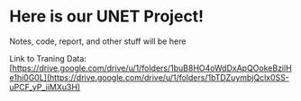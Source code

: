# Here is our UNET Project!


Notes, code, report, and other stuff will be here

Link to Traning Data: [https://drive.google.com/drive/u/1/folders/1buB8HO4oWdDxApQOokeBzilHe1hi0G0L](https://drive.google.com/drive/u/1/folders/1bTDZuymbjQclx0SS-uPCF_yP_iiMXu3H)
